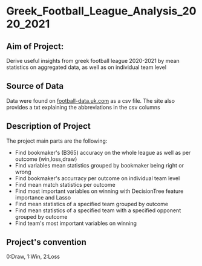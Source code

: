 # Greek_Football_League_Analysis_2020_2021

## Aim of Project:
Derive useful insights from greek football league 2020-2021 by mean statistics on aggregated data, as well as on individual team level

## Source of Data
Data were found on [football-data.uk.com](https://www.football-data.co.uk/data.php) as a csv file.
The site also provides a txt explaining the abbreviations in the csv columns

## Description of Project
The project main parts are the following:
* Find bookmaker's (B365) accuracy on the whole league as well as per outcome (win,loss,draw)
* Find variables mean statistics grouped by bookmaker being right or wrong
* Find bookmaker's accurracy per outcome on individual team level
* Find mean match statistics per outcome
* Find most important variables on winning with DecisionTree feature importance and Lasso
* Find mean statistics of a specified team grouped by outcome
* Find mean statistics of a specified team with a specified opponent grouped by outcome
* Find team's most important variables on winning

## Project's convention
0:Draw, 1:Win, 2:Loss


